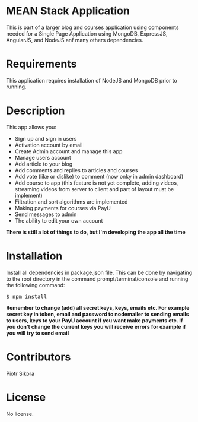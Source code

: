 <h1>MEAN Stack Application</h1>

This is part of a larger blog and courses application using components needed for a Single Page Application using MongoDB, ExpressJS, AngularJS, and NodeJS anf many others dependencies.

<h1>Requirements</h1>
This application requires installation of NodeJS and MongoDB prior to running.

<h1>Description</h1>

This app allows you:
<ul>
  <li>Sign up and sign in users</li>
  <li>Activation account by email</li>
  <li>Create Admin account and manage this app</li>
  <li>Manage users account</li>
  <li>Add article to your blog</li>
  <li>Add comments and replies to articles and courses</li>
  <li>Add vote (like or dislike) to comment (now onky in admin dashboard)</li>
  <li>Add course to app (this feature is not yet complete, adding videos, streaming videos from server to client and part of layout must be implement)</li>
  <li>Filtration and sort algorithms are implemented</li>
  <li>Making payments for courses via PayU</li>
  <li>Send messages to admin</li>
  <li>The ability to edit your own account</li>
</ul>
<b>There is still a lot of things to do, but I'm developing the app all the time</b>

<h1>Installation</h1>

Install all dependencies in package.json file. This can be done by navigating to the root directory in the command prompt/terminal/console and running the following command:
<pre>$ npm install</pre>
<b>Remember to change (add) all secret keys, keys, emails etc. For example secret key in token, email and password to nodemailer to sending emails to users, keys to your PayU account if you want make payments etc. If you don't change the current keys you will receive errors for example if you will try to send email</b>

<h1>Contributors</h1>

Piotr Sikora

<h1>License</h1>

No license.
